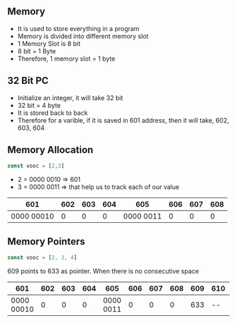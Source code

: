 ## Memory

* It is used to store everything in a program
* Memory is divided into different memory slot
* 1 Memory Slot is 8 bit
* 8 bit = 1 Byte
* Therefore, 1 memory slot = 1 byte


## 32 Bit PC
* Initialize an integer, it will take 32 bit
* 32 bit = 4 byte
* It is stored back to back
* Therefore for a varible, if it is saved in 601 address, then it will take, 602, 603, 604


## Memory Allocation
```javascript
const vooc = [2,3]
```

* 2 = 0000 0010 => 601
* 3 = 0000 0011 => that help us to track each of our value

| 601 | 602 | 603 | 604 | 605 | 606 | 607 | 608 |
| -- | -- | -- | -- | -- | -- | -- | -- |
| 0000 00010 | 0 | 0 | 0 | 0000 0011 | 0 | 0 | 0 |

## Memory Pointers
```javascript
const vooc = [2, 3, 4]
```

609 points to 633 as pointer.
When there is no consecutive space

| 601 | 602 | 603 | 604 | 605 | 606 | 607 | 608 | 609 | 610 | 611 | 612 | 613 | 614 | 615 | 616 |
| -- | -- | -- | -- | -- | -- | -- | -- | -- | -- | -- | -- | -- | -- | -- | -- |
| 0000 00010 | 0 | 0 | 0 | 0000 0011 | 0 | 0 | 0 | 633 | --  | -- | -- | x | x | x | x |

